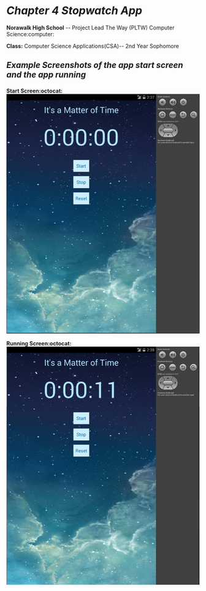<h1><b><i>Chapter 4 Stopwatch App</i></b></h1>
<p><b>Norawalk High School</b> -- Project Lead The Way (PLTW) Computer Science:computer:</p>
<p><b>Class:</b> Computer Science Applications(CSA)-- 2nd Year Sophomore</p>
<h2><p><i>Example Screenshots of the app start screen and the app running</i></p></h2>

<b>Start Screen:octocat:</b>
![Alt text](https://github.com/TRO-draws/Stopwatch/blob/master/screenshot/static.PNG )

<b>Running Screen:octocat:</b>
![Alt text](https://github.com/TRO-draws/Stopwatch/blob/master/screenshot/running.PNG)

